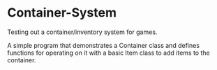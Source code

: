 # Container-System
Testing out a container/inventory system for games.

A simple program that demonstrates a Container class and defines functions for operating on it with a basic Item class to add items to the container.
